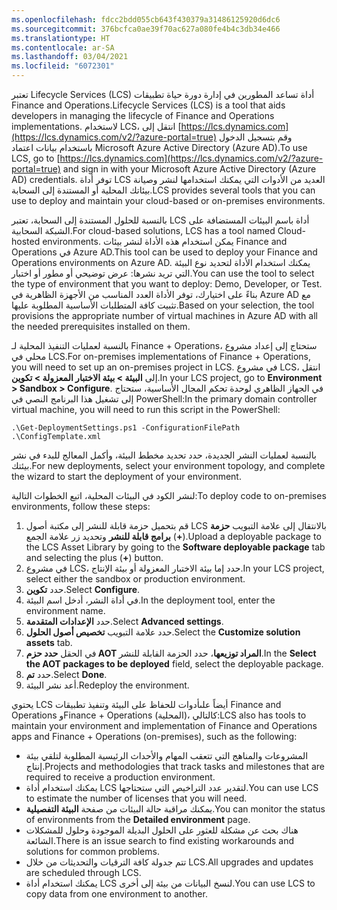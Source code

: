 ```yaml
---
ms.openlocfilehash: fdcc2bdd055cb643f430379a31486125920d6dc6
ms.sourcegitcommit: 376bcfca0ae39f70ac627a080fe4b4c3db34e466
ms.translationtype: HT
ms.contentlocale: ar-SA
ms.lasthandoff: 03/04/2021
ms.locfileid: "6072301"
---
```

<span data-ttu-id="d4f82-101">تعتبر Lifecycle Services (LCS) أداة تساعد المطورين في إدارة دورة حياة تطبيقات Finance and Operations.</span><span class="sxs-lookup"><span data-stu-id="d4f82-101">Lifecycle Services (LCS) is a tool that aids developers in managing the lifecycle of Finance and Operations implementations.</span></span> <span data-ttu-id="d4f82-102">لاستخدام LCS، انتقل إلى [https://lcs.dynamics.com](https://lcs.dynamics.com/v2/?azure-portal=true) وقم بتسجيل الدخول باستخدام بيانات اعتماد Microsoft Azure Active Directory (Azure AD).</span><span class="sxs-lookup"><span data-stu-id="d4f82-102">To use LCS, go to [https://lcs.dynamics.com](https://lcs.dynamics.com/v2/?azure-portal=true) and sign in with your Microsoft Azure Active Directory (Azure AD) credentials.</span></span> <span data-ttu-id="d4f82-103">توفر أداة LCS العديد من الأدوات التي يمكنك استخدامها لنشر وصيانة بيئاتك المحلية أو المستندة إلى السحابة.</span><span class="sxs-lookup"><span data-stu-id="d4f82-103">LCS provides several tools that you can use to deploy and maintain your cloud-based or on-premises environments.</span></span> 

<span data-ttu-id="d4f82-104">بالنسبة للحلول المستندة إلى السحابة، تعتبر LCS أداة باسم البيئات المستضافة على الشبكة السحابية.</span><span class="sxs-lookup"><span data-stu-id="d4f82-104">For cloud-based solutions, LCS has a tool named Cloud-hosted environments.</span></span> <span data-ttu-id="d4f82-105">يمكن استخدام هذه الأداة لنشر بيئات Finance and Operations في Azure AD.</span><span class="sxs-lookup"><span data-stu-id="d4f82-105">This tool can be used to deploy your Finance and Operations environments on Azure AD.</span></span> <span data-ttu-id="d4f82-106">يمكنك استخدام الأداة لتحديد نوع البيئة التي تريد نشرها: عرض توضيحي أو مطور أو اختبار.</span><span class="sxs-lookup"><span data-stu-id="d4f82-106">You can use the tool to select the type of environment that you want to deploy: Demo, Developer, or Test.</span></span> <span data-ttu-id="d4f82-107">بناءً على اختيارك، توفر الأداة العدد المناسب من الأجهزة الظاهرية في Azure AD مع تثبيت كافة المتطلبات الأساسية المطلوبة عليها.</span><span class="sxs-lookup"><span data-stu-id="d4f82-107">Based on your selection, the tool provisions the appropriate number of virtual machines in Azure AD with all the needed prerequisites installed on them.</span></span>

<span data-ttu-id="d4f82-108">بالنسبة لعمليات التنفيذ المحلية لـ Finance + Operations، ستحتاج إلى إعداد مشروع محلي في LCS.</span><span class="sxs-lookup"><span data-stu-id="d4f82-108">For on-premises implementations of Finance + Operations, you will need to set up an on-premises project in LCS.</span></span> <span data-ttu-id="d4f82-109">في مشروع LCS، انتقل إلى **البيئة > ‏‫بيئة الاختبار المعزولة‬ > تكوين**.</span><span class="sxs-lookup"><span data-stu-id="d4f82-109">In your LCS project, go to **Environment > Sandbox > Configure**.</span></span> <span data-ttu-id="d4f82-110">في الجهاز الظاهري لوحدة تحكم المجال الأساسية، ستحتاج إلى تشغيل هذا البرنامج النصي في PowerShell:</span><span class="sxs-lookup"><span data-stu-id="d4f82-110">In the primary domain controller virtual machine, you will need to run this script in the PowerShell:</span></span> 

`.\Get-DeploymentSettings.ps1 -ConfigurationFilePath
.\ConfigTemplate.xml` 

<span data-ttu-id="d4f82-111">بالنسبة لعمليات النشر الجديدة، حدد تحديد مخطط البيئة، وأكمل المعالج للبدء في نشر بيئتك.</span><span class="sxs-lookup"><span data-stu-id="d4f82-111">For new deployments, select your environment topology, and complete the wizard to start the deployment of your environment.</span></span>

<span data-ttu-id="d4f82-112">لنشر الكود في البيئات المحلية، اتبع الخطوات التالية:</span><span class="sxs-lookup"><span data-stu-id="d4f82-112">To deploy code to on-premises environments, follow these steps:</span></span>

1.  <span data-ttu-id="d4f82-113">قم بتحميل حزمة قابلة للنشر إلى مكتبة أصول LCS بالانتقال إلى علامة التبويب **حزمة برامج قابلة للنشر** وتحديد زر علامة الجمع (**+**).</span><span class="sxs-lookup"><span data-stu-id="d4f82-113">Upload a deployable package to the LCS Asset Library by going to the **Software deployable package** tab and selecting the plus (**+**)    button.</span></span>
2.  <span data-ttu-id="d4f82-114">في مشروع LCS، حدد إما ‏‫بيئة الاختبار المعزولة‬ أو بيئة الإنتاج.</span><span class="sxs-lookup"><span data-stu-id="d4f82-114">In your LCS project, select either the sandbox or production environment.</span></span>
3.  <span data-ttu-id="d4f82-115">حدد **تكوين**.</span><span class="sxs-lookup"><span data-stu-id="d4f82-115">Select **Configure**.</span></span>
4.  <span data-ttu-id="d4f82-116">في أداة النشر، أدخل اسم البيئة.</span><span class="sxs-lookup"><span data-stu-id="d4f82-116">In the deployment tool, enter the environment name.</span></span>
5.  <span data-ttu-id="d4f82-117">حدد **الإعدادات المتقدمة**.</span><span class="sxs-lookup"><span data-stu-id="d4f82-117">Select **Advanced settings**.</span></span>
6.  <span data-ttu-id="d4f82-118">حدد علامة التبويب **تخصيص أصول الحلول**.</span><span class="sxs-lookup"><span data-stu-id="d4f82-118">Select the **Customize solution assets** tab.</span></span>
7.  <span data-ttu-id="d4f82-119">في الحقل **حدد حزم AOT المراد توزيعها**، حدد الحزمة القابلة للنشر.</span><span class="sxs-lookup"><span data-stu-id="d4f82-119">In the **Select the AOT packages to be deployed** field, select the deployable package.</span></span>
8.  <span data-ttu-id="d4f82-120">حدد **تم**.</span><span class="sxs-lookup"><span data-stu-id="d4f82-120">Select **Done**.</span></span>
9.  <span data-ttu-id="d4f82-121">أعد نشر البيئة.</span><span class="sxs-lookup"><span data-stu-id="d4f82-121">Redeploy the environment.</span></span>

<span data-ttu-id="d4f82-122">يحتوي LCS أيضاً علىأدوات للحفاظ على البيئة وتنفيذ تطبيقات Finance and Operations وFinance + Operations (المحلية)، كالتالي:</span><span class="sxs-lookup"><span data-stu-id="d4f82-122">LCS also has tools to maintain your environment and implementation of Finance and Operations apps and Finance + Operations (on-premises), such as the following:</span></span>

-   <span data-ttu-id="d4f82-123">المشروعات والمناهج التي تتعقب المهام والأحداث الرئيسية المطلوبة لتلقي بيئة إنتاج.</span><span class="sxs-lookup"><span data-stu-id="d4f82-123">Projects and methodologies that track tasks and milestones that are required to receive a production environment.</span></span>
-   <span data-ttu-id="d4f82-124">يمكنك استخدام أداة LCS لتقدير عدد التراخيص التي ستحتاجها.</span><span class="sxs-lookup"><span data-stu-id="d4f82-124">You can use LCS to estimate the number of licenses that you will need.</span></span>
-   <span data-ttu-id="d4f82-125">يمكنك مراقبة حالة البيئات من صفحة **البيئة التفصيلية**.</span><span class="sxs-lookup"><span data-stu-id="d4f82-125">You can monitor the status of environments from the **Detailed    environment** page.</span></span>
-   <span data-ttu-id="d4f82-126">هناك بحث عن مشكلة للعثور على الحلول البديلة الموجودة وحلول للمشكلات الشائعة.</span><span class="sxs-lookup"><span data-stu-id="d4f82-126">There is an issue search to find existing workarounds and solutions    for common problems.</span></span>
-   <span data-ttu-id="d4f82-127">تتم جدولة كافة الترقيات والتحديثات من خلال LCS.</span><span class="sxs-lookup"><span data-stu-id="d4f82-127">All upgrades and updates are scheduled through LCS.</span></span>
-   <span data-ttu-id="d4f82-128">يمكنك استخدام أداة LCS لنسخ البيانات من بيئة إلى أخرى.</span><span class="sxs-lookup"><span data-stu-id="d4f82-128">You can use LCS to copy data from one environment to another.</span></span>
